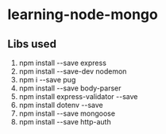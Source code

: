 # learning-node-mongo

## Libs used
1. npm install --save express
2. npm install --save-dev nodemon
3. npm i --save pug
4. npm install --save body-parser
5. npm install express-validator --save
6. npm install dotenv --save
7. npm install --save mongoose
8. npm install --save http-auth
